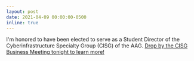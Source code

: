```yaml
---
layout: post
date: 2021-04-09 00:00:00-0500
inline: true
---
```


I'm honored to have been elected to serve as a Student Director of the Cyberinfrastructure Specialty Group (CISG) of the AAG. [Drop by the CISG Business Meeting tonight to learn more!](https://aag-annualmeeting.secure-platform.com/a/solicitations/13/sessiongallery/schedule/items/876)
